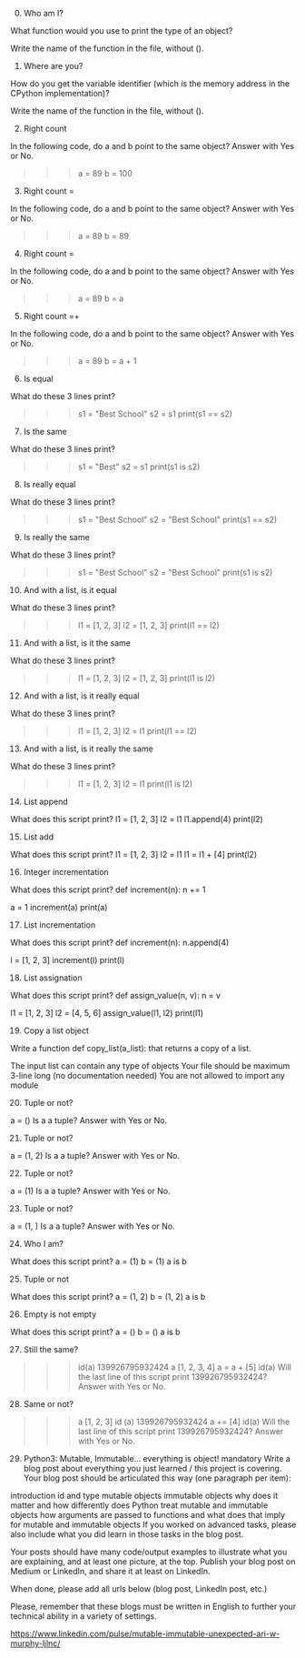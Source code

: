 0. Who am I?

What function would you use to print the type of an object?

Write the name of the function in the file, without ().

1. Where are you?

How do you get the variable identifier (which is the memory address in the CPython implementation)?

Write the name of the function in the file, without ().

2. Right count

In the following code, do a and b point to the same object? Answer with Yes or No.
>>> a = 89
>>> b = 100

3. Right count =

In the following code, do a and b point to the same object? Answer with Yes or No.
>>> a = 89
>>> b = 89

4. Right count =

In the following code, do a and b point to the same object? Answer with Yes or No.
>>> a = 89
>>> b = a

5. Right count =+

In the following code, do a and b point to the same object? Answer with Yes or No.
>>> a = 89
>>> b = a + 1

6. Is equal

What do these 3 lines print?
>>> s1 = "Best School"
>>> s2 = s1
>>> print(s1 == s2)

7. Is the same

What do these 3 lines print?
>>> s1 = "Best"
>>> s2 = s1
>>> print(s1 is s2)

8. Is really equal

What do these 3 lines print?
>>> s1 = "Best School"
>>> s2 = "Best School"
>>> print(s1 == s2)

9. Is really the same

What do these 3 lines print?
>>> s1 = "Best School"
>>> s2 = "Best School"
>>> print(s1 is s2)

10. And with a list, is it equal

What do these 3 lines print?
>>> l1 = [1, 2, 3]
>>> l2 = [1, 2, 3] 
>>> print(l1 == l2)

11. And with a list, is it the same

What do these 3 lines print?
>>> l1 = [1, 2, 3]
>>> l2 = [1, 2, 3] 
>>> print(l1 is l2)

12. And with a list, is it really equal

What do these 3 lines print?
>>> l1 = [1, 2, 3]
>>> l2 = l1
>>> print(l1 == l2)

13. And with a list, is it really the same

What do these 3 lines print?
>>> l1 = [1, 2, 3]
>>> l2 = l1
>>> print(l1 is l2)

14. List append

What does this script print?
l1 = [1, 2, 3]
l2 = l1
l1.append(4)
print(l2)

15. List add

What does this script print?
l1 = [1, 2, 3]
l2 = l1
l1 = l1 + [4]
print(l2)

16. Integer incrementation

What does this script print?
def increment(n):
    n += 1

a = 1
increment(a)
print(a)

17. List incrementation

What does this script print?
def increment(n):
    n.append(4)

l = [1, 2, 3]
increment(l)
print(l)

18. List assignation

What does this script print?
def assign_value(n, v):
    n = v

l1 = [1, 2, 3]
l2 = [4, 5, 6]
assign_value(l1, l2)
print(l1)

19. Copy a list object

Write a function def copy_list(a_list): that returns a copy of a list.

The input list can contain any type of objects
Your file should be maximum 3-line long (no documentation needed)
You are not allowed to import any module

20. Tuple or not?

a = ()
Is a a tuple? Answer with Yes or No.

21. Tuple or not?

a = (1, 2)
Is a a tuple? Answer with Yes or No.

22. Tuple or not?

a = (1)
Is a a tuple? Answer with Yes or No.

23. Tuple or not?

a = (1, )
Is a a tuple? Answer with Yes or No.

24. Who I am?

What does this script print?
a = (1)
b = (1)
a is b

25. Tuple or not

What does this script print?
a = (1, 2)
b = (1, 2)
a is b

26. Empty is not empty

What does this script print?
a = ()
b = ()
a is b

27. Still the same?

>>> id(a)
139926795932424
>>> a
[1, 2, 3, 4]
>>> a = a + [5]
>>> id(a)
Will the last line of this script print 139926795932424? Answer with Yes or No.

28. Same or not?

>>> a
[1, 2, 3]
>>> id (a)
139926795932424
>>> a += [4]
>>> id(a)
Will the last line of this script print 139926795932424? Answer with Yes or No.

29. Python3: Mutable, Immutable... everything is object!
mandatory
Write a blog post about everything you just learned / this project is covering. Your blog post should be articulated this way (one paragraph per item):

introduction
id and type
mutable objects
immutable objects
why does it matter and how differently does Python treat mutable and immutable objects
how arguments are passed to functions and what does that imply for mutable and immutable objects
If you worked on advanced tasks, please also include what you did learn in those tasks in the blog post.

Your posts should have many code/output examples to illustrate what you are explaining, and at least one picture, at the top. Publish your blog post on Medium or LinkedIn, and share it at least on LinkedIn.

When done, please add all urls below (blog post, LinkedIn post, etc.)

Please, remember that these blogs must be written in English to further your technical ability in a variety of settings.

https://www.linkedin.com/pulse/mutable-immutable-unexpected-ari-w-murphy-ljlnc/